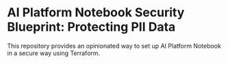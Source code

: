 # AI Platform Notebook Security Blueprint: Protecting PII Data

This repository provides an opinionated way to set up AI Platform Notebook in a secure way using Terraform.

